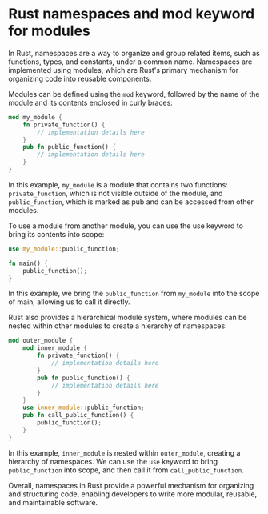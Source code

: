 # Rust namespaces and mod keyword for modules

In Rust, namespaces are a way to organize and group related items, such as functions, types, and constants, under a common name. Namespaces are implemented using modules, which are Rust's primary mechanism for organizing code into reusable components.

Modules can be defined using the `mod` keyword, followed by the name of the module and its contents enclosed in curly braces:

```rust
mod my_module {
    fn private_function() {
        // implementation details here
    }
    pub fn public_function() {
        // implementation details here
    }
}
```

In this example, `my_module` is a module that contains two functions: `private_function`, which is not visible outside of the module, and `public_function`, which is marked as pub and can be accessed from other modules.

To use a module from another module, you can use the use keyword to bring its contents into scope:

```rust
use my_module::public_function;

fn main() {
    public_function();
}
```

In this example, we bring the `public_function` from `my_module` into the scope of main, allowing us to call it directly.

Rust also provides a hierarchical module system, where modules can be nested within other modules to create a hierarchy of namespaces:

```rust
mod outer_module {
    mod inner_module {
        fn private_function() {
            // implementation details here
        }
        pub fn public_function() {
            // implementation details here
        }
    }
    use inner_module::public_function;
    pub fn call_public_function() {
        public_function();
    }
}
```

In this example, `inner_module` is nested within `outer_module`, creating a hierarchy of namespaces. We can use the `use` keyword to bring `public_function` into scope, and then call it from `call_public_function`.

Overall, namespaces in Rust provide a powerful mechanism for organizing and structuring code, enabling developers to write more modular, reusable, and maintainable software.
